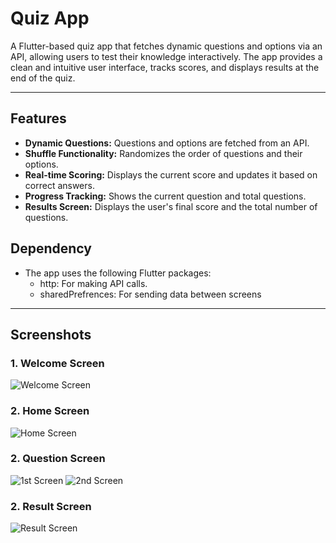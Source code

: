 # Quiz App

A Flutter-based quiz app that fetches dynamic questions and options via an API, allowing users to test their knowledge interactively. The app provides a clean and intuitive user interface, tracks scores, and displays results at the end of the quiz.

---

## Features

- **Dynamic Questions:** Questions and options are fetched from an API.
- **Shuffle Functionality:** Randomizes the order of questions and their options.
- **Real-time Scoring:** Displays the current score and updates it based on correct answers.
- **Progress Tracking:** Shows the current question and total questions.
- **Results Screen:** Displays the user's final score and the total number of questions.

## Dependency

- The app uses the following Flutter packages:
  - http: For making API calls.
  - sharedPrefrences: For sending data between screens

---

## Screenshots

### 1. Welcome Screen
![Welcome Screen](https://github.com/user-attachments/assets/fa5fcbab-aae2-4cb1-babc-04130c7d543d)

### 2. Home Screen
![Home Screen](https://github.com/user-attachments/assets/227d2574-3746-49d3-94e1-5817bd6d6646)

### 2. Question Screen
![1st Screen](https://github.com/user-attachments/assets/d21d87dc-1a19-4b23-b442-c4da0772e7a7)
![2nd Screen](https://github.com/user-attachments/assets/583af3cb-2191-40d6-8203-270e494aaa96)

### 2. Result Screen
![Result Screen](https://github.com/user-attachments/assets/84788330-0525-49fa-a8c1-e1066d4824fc)
